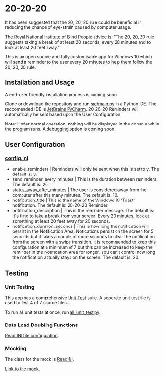 # 20-20-20
It has been suggested that the 20, 20, 20 rule could be beneficial in reducing the chance of eye-strain caused by computer usage.

[The Royal National Institute of Blind People advice](https://www.rnib.org.uk/eye-health/looking-after-your-eyes/safe-eyes) is:
"The 20, 20, 20 rule suggests taking a break of at least 20 seconds, every 20 minutes and to look at least 20 feet away."

This is an open source and fully customisable app for Windows 10 which will send a reminder to the user every 20 minutes to help them follow the 20, 20, 20 rule.

## Installation and Usage
A end-user friendly installation process is coming soon.

Clone or download the repository and run [src/main.py](https://github.com/chriskanedev/20-20-20/blob/master/src/main.py) in a Python IDE. The reccomended IDE is [JetBrains PyCharm](https://www.jetbrains.com/pycharm/download/). 20-20-20 Reminders will automatically be sent based upon the User Configuration.

Note: Under normal operation, nothing will be displayed in the console while the program runs. A debugging option is coming soon.

## User Configuration
### [config.ini](https://github.com/chriskanedev/20-20-20/blob/master/config.ini)
- enable_reminders | Reminders will only be sent when this is set to y. The default is: y.
- send_reminder_every_minutes | This is the duration between reminders. The default is: 20.
- status_away_after_minutes | The user is considered away from the computer after this many minutes. The default is: 10.
- notification_title | This is the name of the Windows 10 'Toast' notification. The default is: 20-20-20 Reminder.
- notification_description | This is the reminder message. The default is: It's time to take a break from your screen. Every 20 minutes, look at something at least 20 feet away for 20 seconds.
- notification_duration_seconds | This is how long the notification will persist in the Notification Area. Notications persist on the screen for 5 seconds but it takes a couple of more seconds to clear the notification from the screen with a swipe transition. It is recommended to keep this configuration at a minimum of 7 but this can be increased to keep the reminder in the Notification Area for longer. You can't control how long the notification actually stays on the screen. The default is: 20.

## Testing
### Unit Testing
This app has a comprehensive [Unit Test](https://github.com/chriskanedev/20-20-20/tree/master/test/unit_test) suite. A seperate unit test file is used to test 4 of 7 source files.

To run all unit tests at once, run [all_unit_test.py](https://github.com/chriskanedev/20-20-20/blob/master/test/unit_test/all_unit_test.py).

### Data Load Doubling Functions

[Read INI file configuration](https://github.com/chriskanedev/20-20-20/blob/master/src/read_ini.py).

### Mocking
The class for the mock is [ReadINI](https://github.com/chriskanedev/20-20-20/blob/master/src/read_ini_class.py).

[Link to the mock](https://github.com/chriskanedev/20-20-20/blob/master/test/mock.py).
